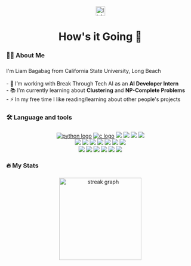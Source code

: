 <!--
FRONT IMAGE
<div align="center">
  <img height="150" src="https://camo.githubusercontent.com/62da68eb62b1e5f175f7d1f0191dd89a653d7908feb22d37d4a0ab07365d6791/68747470733a2f2f6d656469612e67697068792e636f6d2f6d656469612f4d3967624264396e6244724f5475314d71782f67697068792e676966"  />
</div>
-->
###

<div align="center">
  <a href="https://linkedin.com/in/lbzfran">
    <img src="https://img.shields.io/static/v1?message=LinkedIn&logo=linkedin&label=&color=0077B5&logoColor=white&labelColor=&style=for-the-badge" height="25" alt="linkedin logo"  />
  </a>
</div>

###

<h1 align="center">How's it Going 👋</h1>

###

<h3 align="left">👩‍💻 About Me</h3>

###

<p align="left">I'm Liam Bagabag from California State University, Long Beach<br><br>- 🔭 I’m working with Break Through Tech AI as an <strong>AI Developer Intern</strong><br>- 📚 I'm currently learning about <strong>Clustering</strong> and <strong>NP-Complete Problems</strong><br>- ⚡ In my free time I like reading/learning about other people's projects</p>

###
<h3 align="left">🛠 Language and tools</h3>

###

<p align="center">  
  <a href="https://docs.python.org"><img src="https://skillicons.dev/icons?i=python" alt="python logo" /></a>
  <a href="https://devdocs.io/c/"><img src="https://skillicons.dev/icons?i=c" alt="c logo" /></a>
  <a href="https://go.dev/doc/"><img src="https://skillicons.dev/icons?i=go" /></a>
  <a href="https://devdocs.io/javascript/"><img src="https://skillicons.dev/icons?i=js" /></a>
  <a href="https://www.lua.org/manual"><img src="https://skillicons.dev/icons?i=lua" /></a>
  <a href="https://www.gnu.org/software/bash/manual/bash.html"><img src="https://skillicons.dev/icons?i=bash" /></a>
  <br>
  <a href="https://html.spec.whatwg.org/multipage/"><img src="https://skillicons.dev/icons?i=html" /></a>
  <a href="https://devdocs.io/css/"><img src="https://skillicons.dev/icons?i=css" /></a>
  <a href="https://react.dev/reference/react"><img src="https://skillicons.dev/icons?i=react" /></a>
  <a href="https://nodejs.org/docs/latest/api/"><img src="https://skillicons.dev/icons?i=nodejs" /></a>
  <a href="https://nginx.org/en/docs/"><img src="https://skillicons.dev/icons?i=nginx" /></a>
  <a href="https://cloud.google.com/docs/"><img src="https://skillicons.dev/icons?i=gcp" /></a>
  <a href="https://docs.aws.amazon.com/"><img src="https://skillicons.dev/icons?i=aws" /></a>
  <br>
  <a href="https://wiki.archlinux.org/title/Main_page"><img src="https://skillicons.dev/icons?i=arch" /></a>
  <a href="https://neovim.io/doc/user/lua-guide.html"><img src="https://skillicons.dev/icons?i=neovim" /></a>
  <a href="https://pytorch.org/docs/stable/index.html"><img src="https://skillicons.dev/icons?i=pytorch" /></a>
  <a href="https://www.postgresql.org/docs/current/"><img src="https://skillicons.dev/icons?i=postgresql" /></a>
  <a href="https://www.sqlite.org/docs.html"><img src="https://skillicons.dev/icons?i=sqlite" /></a>
  <a href="https://docs.docker.com/reference/"><img src="https://skillicons.dev/icons?i=docker" /></a>
</p>

###

<h3 align="left">🔥   My Stats</h3>

###

<div align="center">
  <img src="https://streak-stats.demolab.com?user=lbzfran&locale=en&mode=daily&theme=dark&hide_border=false&border_radius=5&order=3" height="220" alt="streak graph"  />
</div>


